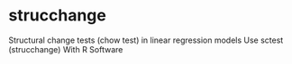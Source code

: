# strucchange
Structural change tests (chow test) in linear regression models Use sctest (strucchange) With R Software
